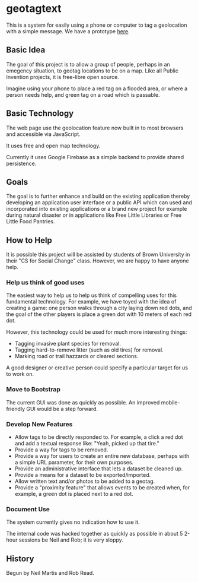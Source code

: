 # geotagtext

This is a system for easily using a phone or computer to tag a geolocation with a simple message.
We have a prototype [here](https://geotagtext-server.herokuapp.com/).

## Basic Idea

The goal of this project is to allow a group of people, perhaps in an emegency situation, to geotag locations
to be on a map. Like all Public Invention projects, it is free-libre open source.


Imagine using your phone to place a red tag on a flooded area, or where a person needs help, and
green tag on a road which is passable.

## Basic Technology

The web page use the geolocation feature now built in to most browsers and accessible via JavaScript.

It uses free and open map technology.

Currently it uses Google Firebase as a simple backend to provide shared persistence.

## Goals

The goal is to further enhance and build on the existing application thereby developing an application user interface or a
public API which can used and incorporated into existing applications or a brand new project for example during natural disaster
or in applications like Free Little Libraries or Free Little Food Pantries.

## How to Help

It is possible this project will be assisted by students of Brown University in their "CS for Social Change" class. However,
we are happy to have anyone help.

### Help us think of good uses

The easiest way to help us to help us think of compelling uses for this fundamental technology. For example,
we have toyed with the idea of creating a game: one person walks through a city laying down red dots, and the
goal of the other players is place a green dot with 10 meters of each red dot.

However, this technology could be used for much more interesting things:

* Tagging invasive plant species for removal.
* Tagging hard-to-remove litter (such as old tires) for removal.
* Marking road or trail hazzards or cleared sections.

A good designer or creative person could specify a particular target for us to work on.

### Move to Bootstrap

The current GUI was done as quickly as possible. An improved mobile-friendly GUI would be a step forward.

### Develop New Features

* Allow tags to be directly responded to. For example, a click a red dot and add a textual response like: "Yeah, picked up that tire."
* Provide a way for tags to be removed.
* Provide a way for users to create an entire new database, perhaps with a simple URL parameter, for their own purposes.
* Provide an administrative interface that lets a dataset be cleaned up.
* Provide a means for a dataset to be exported/imported.
* Allow written text and/or photos to be added to a geotag.
* Provide a "proximity feature" that allows events to be created when, for example, a green dot is placed next to a red dot.

### Document Use

The system currently gives no indication how to use it.

The internal code was hacked together as quickly as possible in about 5 2-hour sessions be Neil and Rob; it is very sloppy.

## History

Begun by Neil Martis and Rob Read.






